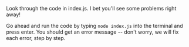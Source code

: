 Look through the code in index.js. I bet you'll see some problems right away! 

Go ahead and run the code by typing `node index.js` into the terminal and press enter. You should get an error message -- don't worry, we will fix each error, step by step.